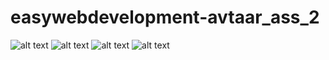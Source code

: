 # easywebdevelopment-avtaar_ass_2
![alt text](https://github.com/easywebdevelopment/-avtaar_ass_1-easywebdevelopment-avtaar_ass_2/blob/main/Screenshot%20from%202022-02-26%2020-14-14.png)
![alt text](https://github.com/easywebdevelopment/-avtaar_ass_1-easywebdevelopment-avtaar_ass_2/blob/main/Screenshot%20from%202022-02-26%2020-14-47.png)
![alt text](https://github.com/easywebdevelopment/-avtaar_ass_1-easywebdevelopment-avtaar_ass_2/blob/main/Screenshot%20from%202022-02-27%2007-17-28.png)
![alt text](https://github.com/easywebdevelopment/-avtaar_ass_1-easywebdevelopment-avtaar_ass_2/blob/main/screencapture-127-0-0-1-5500-text-html-2022-02-26-20_14_55.png)
<!--Dont forget to signout once you have signed in else it may cause errors as it is a very basic project-->
